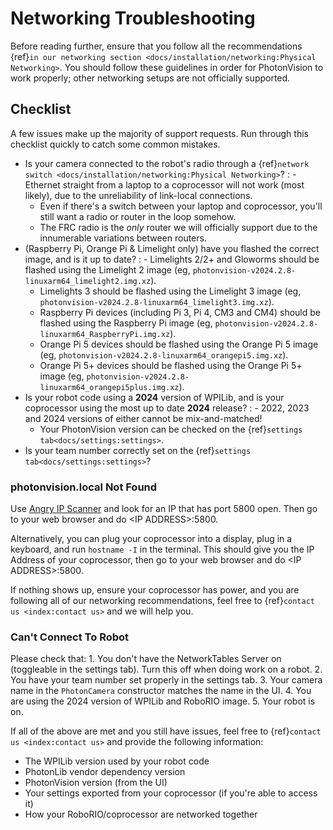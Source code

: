 # Networking Troubleshooting

Before reading further, ensure that you follow all the recommendations {ref}`in our networking section <docs/installation/networking:Physical Networking>`. You should follow these guidelines in order for PhotonVision to work properly; other networking setups are not officially supported.

## Checklist

A few issues make up the majority of support requests. Run through this checklist quickly to catch some common mistakes.

- Is your camera connected to the robot's radio through a {ref}`network switch <docs/installation/networking:Physical Networking>`?
  : - Ethernet straight from a laptop to a coprocessor will not work (most likely), due to the unreliability of link-local connections.
    - Even if there's a switch between your laptop and coprocessor, you'll still want a radio or router in the loop somehow.
    - The FRC radio is the *only* router we will officially support due to the innumerable variations between routers.
- (Raspberry Pi, Orange Pi & Limelight only) have you flashed the correct image, and is it up to date?
  : - Limelights 2/2+ and Gloworms should be flashed using the Limelight 2 image (eg, `photonvision-v2024.2.8-linuxarm64_limelight2.img.xz`).
    - Limelights 3 should be flashed using the Limelight 3 image (eg, `photonvision-v2024.2.8-linuxarm64_limelight3.img.xz`).
    - Raspberry Pi devices (including Pi 3, Pi 4, CM3 and CM4) should be flashed using the Raspberry Pi image (eg, `photonvision-v2024.2.8-linuxarm64_RaspberryPi.img.xz`).
    - Orange Pi 5 devices should be flashed using the Orange Pi 5 image (eg, `photonvision-v2024.2.8-linuxarm64_orangepi5.img.xz`).
    - Orange Pi 5+ devices should be flashed using the Orange Pi 5+ image (eg, `photonvision-v2024.2.8-linuxarm64_orangepi5plus.img.xz`).
- Is your robot code using a **2024** version of WPILib, and is your coprocessor using the most up to date **2024** release?
  : - 2022, 2023 and 2024 versions of either cannot be mix-and-matched!
    - Your PhotonVision version can be checked on the {ref}`settings tab<docs/settings:settings>`.
- Is your team number correctly set on the {ref}`settings tab<docs/settings:settings>`?

### photonvision.local Not Found

Use [Angry IP Scanner](https://angryip.org/) and look for an IP that has port 5800 open. Then go to your web browser and do \<IP ADDRESS>:5800.

Alternatively, you can plug your coprocessor into a display, plug in a keyboard, and run `hostname -I` in the terminal. This should give you the IP Address of your coprocessor, then go to your web browser and do \<IP ADDRESS>:5800.

If nothing shows up, ensure your coprocessor has power, and you are following all of our networking recommendations, feel free to {ref}`contact us <index:contact us>` and we will help you.

### Can't Connect To Robot

Please check that:
1\. You don't have the NetworkTables Server on (toggleable in the settings tab). Turn this off when doing work on a robot.
2\. You have your team number set properly in the settings tab.
3\. Your camera name in the `PhotonCamera` constructor matches the name in the UI.
4\. You are using the 2024 version of WPILib and RoboRIO image.
5\. Your robot is on.

If all of the above are met and you still have issues, feel free to {ref}`contact us <index:contact us>` and provide the following information:

- The WPILib version used by your robot code
- PhotonLib vendor dependency version
- PhotonVision version (from the UI)
- Your settings exported from your coprocessor (if you're able to access it)
- How your RoboRIO/coprocessor are networked together
